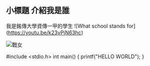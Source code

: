 ## 小標題 介紹我是誰
我是銘傳大學資傳一甲的學生
![What school stands for] 
(https://youtu.be/k23vPjN63hc)

![戰女](https://scontent.ftpe7-2.fna.fbcdn.net/v/t1.0-9/67362815_2953362044734762_6236912522385948672_n.jpg?_nc_cat=104&ccb=3&_nc_sid=6e5ad9&_nc_ohc=kpKz1Sz92DkAX_X41pM&_nc_ht=scontent.ftpe7-2.fna&oh=337252813572efca84accd3e3f6cbd1d&oe=605BE55D)

#include <stdio.h>
int main()
{
  printf("HELLO WORLD");
}
